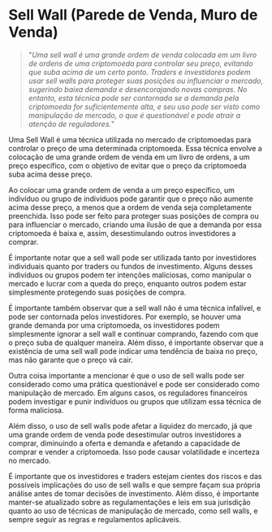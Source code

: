 # Sell Wall (Parede de Venda, Muro de Venda)

>"*Uma sell wall é uma grande ordem de venda colocada em um livro de ordens de uma criptomoeda para controlar seu preço, evitando que suba acima de um certo ponto. Traders e investidores podem usar sell walls para proteger suas posições ou influenciar o mercado, sugerindo baixa demanda e desencorajando novas compras. No entanto, esta técnica pode ser contornada se a demanda pela criptomoeda for suficientemente alta, e seu uso pode ser visto como manipulação de mercado, o que é questionável e pode atrair a atenção de reguladores.*"

Uma Sell Wall é uma técnica utilizada no mercado de criptomoedas para controlar o preço de uma determinada criptomoeda. Essa técnica envolve a colocação de uma grande ordem de venda em um livro de ordens, a um preço específico, com o objetivo de evitar que o preço da criptomoeda suba acima desse preço.

Ao colocar uma grande ordem de venda a um preço específico, um indivíduo ou grupo de indivíduos pode garantir que o preço não aumente acima desse preço, a menos que a ordem de venda seja completamente preenchida. Isso pode ser feito para proteger suas posições de compra ou para influenciar o mercado, criando uma ilusão de que a demanda por essa criptomoeda é baixa e, assim, desestimulando outros investidores a comprar.

É importante notar que a sell wall pode ser utilizada tanto por investidores individuais quanto por traders ou fundos de investimento. Alguns desses indivíduos ou grupos podem ter intenções maliciosas, como manipular o mercado e lucrar com a queda do preço, enquanto outros podem estar simplesmente protegendo suas posições de compra.

É importante também observar que a sell wall não é uma técnica infalível, e pode ser contornada pelos investidores. Por exemplo, se houver uma grande demanda por uma criptomoeda, os investidores podem simplesmente ignorar a sell wall e continuar comprando, fazendo com que o preço suba de qualquer maneira. Além disso, é importante observar que a existência de uma sell wall pode indicar uma tendência de baixa no preço, mas não garante que o preço vá cair.

Outra coisa importante a mencionar é que o uso de sell walls pode ser considerado como uma prática questionável e pode ser considerado como manipulação de mercado. Em alguns casos, os reguladores financeiros podem investigar e punir indivíduos ou grupos que utilizam essa técnica de forma maliciosa.

Além disso, o uso de sell walls pode afetar a liquidez do mercado, já que uma grande ordem de venda pode desestimular outros investidores a comprar, diminuindo a oferta e demanda e afetando a capacidade de comprar e vender a criptomoeda. Isso pode causar volatilidade e incerteza no mercado.

É importante que os investidores e traders estejam cientes dos riscos e das possíveis implicações do uso de sell walls e que sempre façam sua própria análise antes de tomar decisões de investimento. Além disso, é importante manter-se atualizado sobre as regulamentações e leis em sua jurisdição quanto ao uso de técnicas de manipulação de mercado, como sell walls, e sempre seguir as regras e regulamentos aplicáveis.